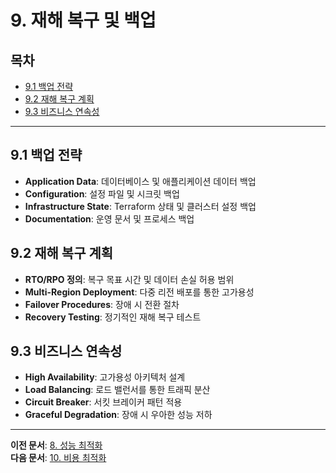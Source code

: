 # 9. 재해 복구 및 백업

## 목차
- [9.1 백업 전략](#91-백업-전략)
- [9.2 재해 복구 계획](#92-재해-복구-계획)
- [9.3 비즈니스 연속성](#93-비즈니스-연속성)

---

## 9.1 백업 전략
- **Application Data**: 데이터베이스 및 애플리케이션 데이터 백업
- **Configuration**: 설정 파일 및 시크릿 백업
- **Infrastructure State**: Terraform 상태 및 클러스터 설정 백업
- **Documentation**: 운영 문서 및 프로세스 백업

## 9.2 재해 복구 계획
- **RTO/RPO 정의**: 복구 목표 시간 및 데이터 손실 허용 범위
- **Multi-Region Deployment**: 다중 리전 배포를 통한 고가용성
- **Failover Procedures**: 장애 시 전환 절차
- **Recovery Testing**: 정기적인 재해 복구 테스트

## 9.3 비즈니스 연속성
- **High Availability**: 고가용성 아키텍처 설계
- **Load Balancing**: 로드 밸런서를 통한 트래픽 분산
- **Circuit Breaker**: 서킷 브레이커 패턴 적용
- **Graceful Degradation**: 장애 시 우아한 성능 저하

---

**이전 문서**: [8. 성능 최적화](./08-performance-optimization.md)  
**다음 문서**: [10. 비용 최적화](./10-cost-optimization.md) 